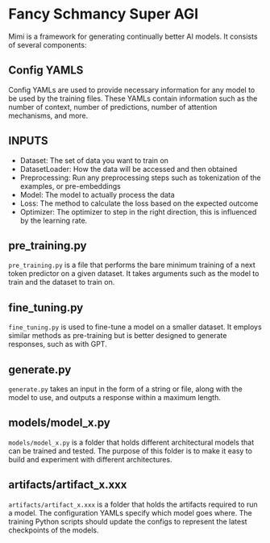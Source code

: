 # Fancy Schmancy Super AGI
Mimi is a framework for generating continually better AI models. It consists of several components:

## Config YAMLS
Config YAMLs are used to provide necessary information for any model to be used by the training files. These YAMLs contain information such as the number of context, number of predictions, number of attention mechanisms, and more.


## INPUTS
- Dataset: The set of data you want to train on
- DatasetLoader: How the data will be accessed and then obtained
- Preprocessing: Run any preprocessing steps such as tokenization of the examples, or pre-embeddings
- Model: The model to actually process the data
- Loss: The method to calculate the loss based on the expected outcome
- Optimizer: The optimizer to step in the right direction, this is influenced by the learning rate.


## pre_training.py
`pre_training.py` is a file that performs the bare minimum training of a next token predictor on a given dataset. It takes arguments such as the model to train and the dataset to train on.

## fine_tuning.py
`fine_tuning.py` is used to fine-tune a model on a smaller dataset. It employs similar methods as pre-training but is better designed to generate responses, such as with GPT.

## generate.py
`generate.py` takes an input in the form of a string or file, along with the model to use, and outputs a response within a maximum length.

## models/model_x.py
`models/model_x.py` is a folder that holds different architectural models that can be trained and tested. The purpose of this folder is to make it easy to build and experiment with different architectures.

## artifacts/artifact_x.xxx
`artifacts/artifact_x.xxx` is a folder that holds the artifacts required to run a model. The configuration YAMLs specify which model goes where. The training Python scripts should update the configs to represent the latest checkpoints of the models.